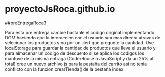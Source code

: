 # proyectoJsRoca.github.io
##preEntregaRoca3

Para esta pre entrega cambie bastante el codigo original implementando DOM haciendo que la interaccion con el usuario sea mas directa atraves de selecionar los productos
y no por un alert que pregunte la cantidad. Use localStorage para guardar la cantidad de productos que lleva el usuario y para almacenar un codigo de descuento si se aplica
los codigos los mantuve de la misma entraga (CoderHouse o JavaScript y da un 25% al total) cree un nuevo archivo js para la pestaña del carrito asi no tenia conflicto con la
funcion crearTienda() de la pestaña index. 
